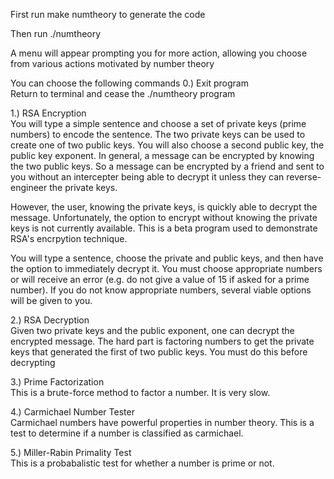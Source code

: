 First run make numtheory to generate the code

Then run ./numtheory

A menu will appear prompting you for more action, allowing you choose from various actions motivated by number theory

You can choose the following commands 
0.) Exit program                               
Return to terminal and cease the ./numtheory program


1.) RSA Encryption                              
You will type a simple sentence and choose a set of private keys (prime numbers) to encode the sentence. The two private keys can be used to create one of two public keys. You will also choose a second public key, the public key exponent. In general, a message can be encrypted by knowing the two public keys. So a message can be encrypted by a friend and sent to you without an intercepter being able to decrypt it unless they can reverse-engineer the private keys. 

However, the user, knowing the private keys, is quickly able to decrypt the message. Unfortunately, the option to encrypt without knowing the private keys is not currently available. This is a beta program used to demonstrate RSA's encrpytion technique.  

You will type a sentence, choose the private and public keys, and then have the option to immediately decrypt it. You must choose appropriate numbers or will receive an error (e.g. do not give a value of 15 if asked for a prime number). If you do not know appropriate numbers, several viable options will be given to you. 


2.) RSA Decryption                              
Given two private keys and the public exponent, one can decrypt the encrypted message. The hard part is factoring numbers to get the private keys that generated the first of two public keys. You must do this before decrypting

3.) Prime Factorization                         
This is a brute-force method to factor a number. It is very slow. 

4.) Carmichael Number Tester                    
Carmichael numbers have powerful properties in number theory. This is a test to determine if a number is classified as carmichael.

5.) Miller-Rabin Primality Test                 
This is a probabalistic test for whether a number is prime or not.

